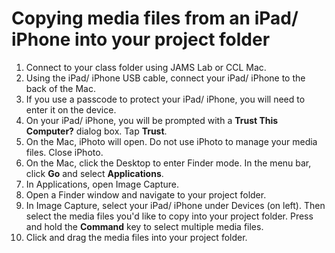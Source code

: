 # Copying media files from an iPad\/ iPhone into your project folder

1. Connect to your class folder using JAMS Lab or CCL Mac.
2. Using the iPad\/ iPhone USB cable, connect your iPad\/ iPhone to the back of the Mac.
3. If you use a passcode to protect your iPad\/ iPhone, you will need to enter it on the device.
4. On your iPad\/ iPhone, you will be prompted with a **Trust This Computer?** dialog box. Tap **Trust**.
5. On the Mac, iPhoto will open. Do not use iPhoto to manage your media files. Close iPhoto.
6. On the Mac, click the Desktop to enter Finder mode. In the menu bar, click **Go** and select **Applications**.
7. In Applications, open Image Capture.
8. Open a Finder window and navigate to your project folder.
9. In Image Capture, select your iPad\/ iPhone under Devices \(on left\). Then select the media files you'd like to copy into your project folder. Press and hold the **Command** key to select multiple media files.
10. Click and drag the media files into your project folder.

